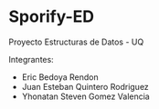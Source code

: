 # Sporify-ED
Proyecto Estructuras de Datos - UQ

Integrantes:
- Eric Bedoya Rendon
- Juan Esteban Quintero Rodriguez
- Yhonatan Steven Gomez Valencia
